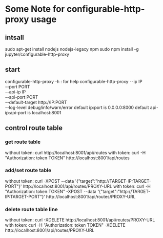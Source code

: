 # Some Note for configurable-http-proxy usage

## intsall
sudo apt-get install nodejs nodejs-legacy npm
sudo npm install -g jupyter/configurable-http-proxy

## start
configurable-http-proxy -h  : for help
configurable-http-proxy --ip IP \
						--port PORT \
						--api-ip IP \
						--api-port PORT \
						--default-target http://IP:PORT \
						--log-level debug/info/warn/error
default ip:port is 0.0.0.0:8000
default api-ip:api-port is localhost:8001

## control route table
### get route table
without token:
	curl http://localhost:8001/api/routes
with token:
	curl -H "Authorization: token TOKEN" http://localhost:8001/api/routes
### add/set route table
without token:
	curl -XPOST --data '{"target":"http://TARGET-IP:TARGET-PORT"}' http://localhost:8001/api/routes/PROXY-URL
with token:
	curl -H "Authorization: token TOKEN" -XPOST --data '{"target":"http://TARGET-IP:TARGET-PORT"}' http://localhost:8001/api/routes/PROXY-URL
### delete route table line
without token:
	curl -XDELETE http://localhost:8001/api/routes/PROXY-URL
with token:
	curl -H "Authorization: token TOKEN" -XDELETE http://localhost:8001/api/routes/PROXY-URL
